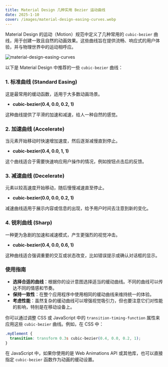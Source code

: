 ```yaml
---
title: Material Design 几种实用 Bezier 运动曲线
date: 2025-1-10
cover: /images/material-design-easing-curves.webp
---
```


Material Design 的运动（Motion）规范中定义了几种常用的 `cubic-bezier` 曲线，用于创建一致且自然的动画效果。这些曲线旨在提供流畅、响应式的用户体验，并与物理世界中的运动相呼应。

![material-design-easing-curves](/images/material-design-easing-curves.webp)

以下是 Material Design 中推荐的一些 `cubic-bezier` 曲线：

### 1. 标准曲线 (Standard Easing)

这是最常用的缓动函数，适用于大多数动画场景。

- **cubic-bezier(0.4, 0.0, 0.2, 1)**

这种曲线提供了平滑的加速和减速，给人一种自然的感觉。

### 2. 加速曲线 (Accelerate)

当元素开始移动时快速增加速度，然后逐渐减慢直到停止。

- **cubic-bezier(0.4, 0.0, 1, 1)**

这个曲线适合于需要快速响应用户操作的情况，例如按钮点击后的反馈。

### 3. 减速曲线 (Decelerate)

元素以较高速度开始移动，随后慢慢减速直至停止。

- **cubic-bezier(0.0, 0.0, 0.2, 1)**

减速曲线适用于展示内容或信息的出现，给予用户时间去注意到新的变化。

### 4. 锐利曲线 (Sharp)

一种更为急剧的加速和减速模式，产生更强烈的视觉冲击。

- **cubic-bezier(0.4, 0.0, 0.6, 1)**

这种曲线适合强调重要的交互或状态改变，比如错误提示或确认对话框的显示。

### 使用指南

- **选择合适的曲线**：根据你的设计意图选择适当的缓动曲线。不同的曲线可以传达不同的情感和节奏。
- **保持一致性**：在整个应用程序中使用相同的缓动曲线来维持统一的体验。
- **考虑性能**：虽然复杂的缓动曲线可以增强视觉吸引力，但也要注意它们对性能的影响，特别是在移动设备上。

你可以通过调整 CSS 或 JavaScript 中的 `transition-timing-function` 属性来应用这些 `cubic-bezier` 曲线。例如，在 CSS 中：

```css
.myElement {
  transition: transform 0.3s cubic-bezier(0.4, 0.0, 0.2, 1);
}
```

在 JavaScript 中，如果你使用的是 Web Animations API 或其他库，也可以直接指定 `cubic-bezier` 函数作为动画的缓动设置。